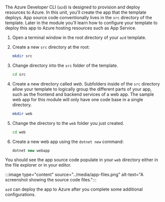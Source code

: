 The Azure Developer CLI (`azd`) is designed to provision and deploy resources to Azure. In this unit, you'll create the app that the template deploys. App source code conventionally lives in the `src` directory of the template. Later in the module you'll learn how to configure your template to deploy this app to Azure hosting resources such as App Service.

1. Open a terminal window in the root directory of your `azd` template.

1. Create a new `src` directory at the root:

    ```bash
    mkdir src
    ```

1. Change directory into the `src` folder of the template.

    ```bash
    cd src
    ```

1. Create a new directory called *web*. Subfolders inside of the `src` directory allow your template to logically group the different parts of your app, such as the frontend and backend services of a web app. The sample web app for this module will only have one code base in a single directory.

    ```bash
    mkdir web
    ```

1. Change the directory to the `web` folder you just created.

    ```bash
    cd web
    ```

1. Create a new web app using the `dotnet new` command:

    ```csharp
    dotnet new webapp
    ```

You should see the app source code populate in your `web` directory either in the file explorer or in your editor.

:::image type="content" source="../media/app-files.png" alt-text="A screenshot showing the source code files.":::

`azd` can deploy the app to Azure after you complete some additional configurations.
